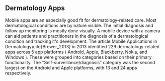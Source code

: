 ## Dermatology Apps

Mobile apps are an especially good fit for dermatology-related care. Most dermatological conditions are by nature visible. The initial diagnosis and follow up monitoring is mostly done visually. A mobile device with a camera can aid patients and practitioners in the diagnosis of a dermatological condition and tracking it's development. The article Mobile Applications in Dermatology\cite{Brewer_2013} in 2013 identified 229 dermatology-related apps across 5 app platforms ( Android, Apple, Blackberry, Nokia, and Windows ). These were grouped into categories based on their primary functionality. The "Self-surveillance/diagnosis" category was the second largest on the Android and Apple platforms, with 13 and 24 apps respectively. 
